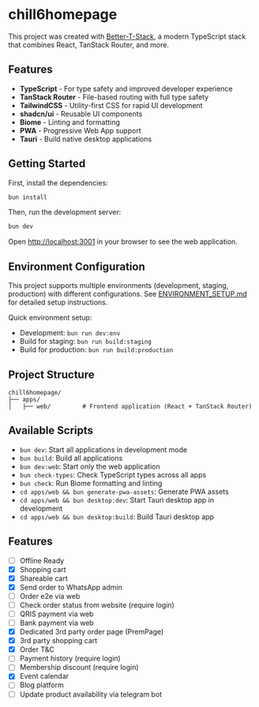 # chill6homepage

This project was created with [Better-T-Stack](https://github.com/AmanVarshney01/create-better-t-stack), a modern TypeScript stack that combines React, TanStack Router, and more.

## Features

- **TypeScript** - For type safety and improved developer experience
- **TanStack Router** - File-based routing with full type safety
- **TailwindCSS** - Utility-first CSS for rapid UI development
- **shadcn/ui** - Reusable UI components
- **Biome** - Linting and formatting
- **PWA** - Progressive Web App support
- **Tauri** - Build native desktop applications

## Getting Started

First, install the dependencies:

```bash
bun install
```


Then, run the development server:

```bash
bun dev
```

Open [http://localhost:3001](http://localhost:3001) in your browser to see the web application.

## Environment Configuration

This project supports multiple environments (development, staging, production) with different configurations. See [ENVIRONMENT_SETUP.md](./ENVIRONMENT_SETUP.md) for detailed setup instructions.

Quick environment setup:
- Development: `bun run dev:env`
- Build for staging: `bun run build:staging`
- Build for production: `bun run build:production`







## Project Structure

```
chill6homepage/
├── apps/
│   ├── web/         # Frontend application (React + TanStack Router)
```

## Available Scripts

- `bun dev`: Start all applications in development mode
- `bun build`: Build all applications
- `bun dev:web`: Start only the web application
- `bun check-types`: Check TypeScript types across all apps
- `bun check`: Run Biome formatting and linting
- `cd apps/web && bun generate-pwa-assets`: Generate PWA assets
- `cd apps/web && bun desktop:dev`: Start Tauri desktop app in development
- `cd apps/web && bun desktop:build`: Build Tauri desktop app

## Features

- [ ] Offline Ready
- [x] Shopping cart
- [x] Shareable cart
- [x] Send order to WhatsApp admin
- [ ] Order e2e via web
- [ ] Check order status from website (require login)
- [ ] QRIS payment via web
- [ ] Bank payment via web
- [x] Dedicated 3rd party order page (PremPage)
- [x] 3rd party shopping cart
- [x] Order T&C
- [ ] Payment history (require login)
- [ ] Membership discount (require login)
- [x] Event calendar
- [ ] Blog platform
- [ ] Update product availability via telegram bot
